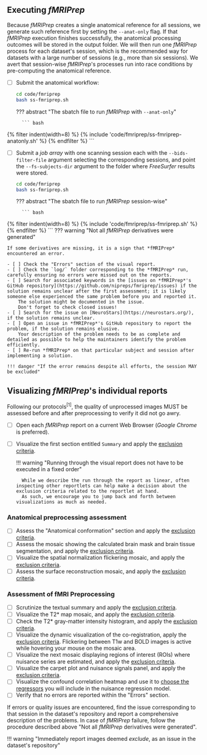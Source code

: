 ## Executing *fMRIPrep*
Because *fMRIPrep* creates a single anatomical reference for all sessions, we generate such reference first by setting the `--anat-only` flag.
If that *fMRIPrep* execution finishes successfully, the anatomical processing outcomes will be stored in the output folder.
We will then run one *fMRIPrep* process for each dataset's session, which is the recommended way for datasets with a large number of sessions (e.g., more than six sessions).
We avert that session-wise *fMRIPrep*'s processes run into race conditions by pre-computing the anatomical reference.

- [ ] Submit the anatomical workflow:
    ``` bash title="Launch each session through fMRIPrep in parallel"
    cd code/fmriprep
    bash ss-fmriprep.sh
    ```

    ??? abstract "The sbatch file to run *fMRIPrep* with `--anat-only`"

        ``` bash
{% filter indent(width=8) %}
{% include 'code/fmriprep/ss-fmriprep-anatonly.sh' %}
{% endfilter %}
        ```

- [ ] Submit a *job array* with one scanning session each with the `--bids-filter-file` argument selecting the corresponding sessions, and point the `--fs-subjects-dir` argument to the folder where *FreeSurfer* results were stored.
    ``` bash title="Launch each session through fMRIPrep in parallel"
    cd code/fmriprep
    bash ss-fmriprep.sh
    ```

    ??? abstract "The sbatch file to run *fMRIPrep* session-wise"

        ``` bash
{% filter indent(width=8) %}
{% include 'code/fmriprep/ss-fmriprep.sh' %}
{% endfilter %}
        ```
??? warning "Not all *fMRIPrep* derivatives were generated"

    If some derivatives are missing, it is a sign that *fMRIPrep* encountered an error.
    
    - [ ] Check the "Errors" section of the visual report.
    - [ ] Check the `log/` folder corresponding to the *fMRIPrep* run, carefully ensuring no errors were missed out on the reports.
    - [ ] Search for associated keywords in the [issues on *fMRIPrep*'s GitHub repository](https://github.com/nipreps/fmriprep/issues) if the solution remains unclear after the first assessment; it is likely someone else experienced the same problem before you and reported it.
        The solution might be documented in the issue.
        Don't forget to check closed issues!
    - [ ] Search for the issue on [NeuroStars](https://neurostars.org/), if the solution remains unclear.
    - [ ] Open an issue in *fMRIPrep*'s GitHub repository to report the problem, if the solution remains elusive.
        Your description of the problem needs to be as complete and detailed as possible to help the maintainers identify the problem efficiently.
    - [ ] Re-run *fMRIPrep* on that particular subject and session after implementing a solution.
    
    !!! danger "If the error remains despite all efforts, the session MAY be excluded"

## Visualizing *fMRIPrep*'s individual reports

Following our protocols<sup>[1]</sup>, the quality of unprocessed images MUST be assessed before and after preprocessing to verify it did not go awry.

- [ ] Open each *fMRIPrep* report on a current Web Browser (*Google Chrome* is preferred).
- [ ] Visualize the first section entitled `Summary` and apply the [exclusion criteria](qaqc-criteria-preprocessed.md#summary).

    !!! warning "Running through the visual report does not have to be executed in a fixed order"

        While we describe the run through the report as linear, often inspecting other reportlets can help make a decision about the exclusion criteria related to the reportlet at hand. 
        As such, we encourage you to jump back and forth between visualizations as much as needed.


### Anatomical preprocessing assessment

- [ ] Assess the "Anatomical conformation" section and apply the [exclusion criteria](qaqc-criteria-preprocessed.md#anatomical-conformation).
- [ ] Assess the mosaic showing the calculated brain mask and brain tissue segmentation, and apply the [exclusion criteria](qaqc-criteria-preprocessed.md#brain-mask-and-brain-tissue-segmentation-of-the-t1w).
- [ ] Visualize the spatial normalization flickering mosaic, and apply the [exclusion criteria](qaqc-criteria-preprocessed.md#spatial-normalization-of-the-anatomical-t1w-reference).
- [ ] Assess the surface reconstruction mosaic, and apply the [exclusion criteria](qaqc-criteria-preprocessed.md#surface-reconstruction).
### Assessment of fMRI Preprocessing

- [ ] Scrutinize the textual summary and apply the [exclusion criteria](qaqc-criteria-preprocessed.md#textual-summary).
- [ ] Visualize the T2* map mosaic, and apply the [exclusion criteria](qaqc-criteria-preprocessed.md#t2-map).
- [ ] Check the T2* gray-matter intensity histogram, and apply the [exclusion criteria](qaqc-criteria-preprocessed.md#t2-gray-matter-values).
- [ ] Visualize the dynamic visualization of the co-registration, apply the [exclusion criteria](qaqc-criteria-preprocessed.md#alignment-of-functional-and-anatomical-mri-data).
    Flickering between T1w and BOLD images is active while hovering your mouse on the mosaic area.
- [ ] Visualize the next mosaic displaying regions of interest (ROIs) where nuisance series are estimated, and apply the [exclusion criteria](qaqc-criteria-preprocessed.md#brain-mask-and-anatomicaltemporal-compcor-rois).
- [ ] Visualize the carpet plot and nuisance signals panel, and apply the [exclusion criteria](qaqc-criteria-preprocessed.md#bold-summary).
- [ ] Visualize the confound correlation heatmap and use it to [choose the regressors](qaqc-criteria-preprocessed.md#correlations-among-nuisance-regressors) you will include in the nuisance regression model.
- [ ] Verify that no errors are reported within the "Errors" section. 

If errors or quality issues are encountered, find the issue corresponding to that session in the dataset's repository and report a comprehensive description of the problems.
In case of *fMRIPrep* failure, follow the procedure described above "Not all *fMRIPrep* derivatives were generated".

!!! warning "Immediately report images deemed *exclude*, as an issue in the dataset's repository"
